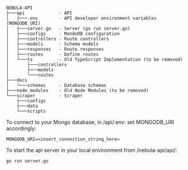 ```
NEBULA-API
├───api             - API
│   ├───.env        - API developer environment variables (MONGODB_URI)
│   ├───server.go   - Server (go run server.go)
│   ├───configs     - MondoDB configuration
│   ├───controllers - Route controllers
│   ├───models      - Schema models
│   ├───responses   - Route responses
│   ├───routes      - Define routes
│   └───ts          - Old TypeScript Implementation (to be removed)
│       ├───controllers
│       ├───models
│       └───routes
├───docs
│   └───schemas     - Database schemas
├───node_modules    - Old Node Modules (to be removed)
└───scraper         - Scraper
    ├───configs
    ├───data
    └───scripts
```

To connect to your Mongo database, in /api/.env: set MONGODB_URI accordingly:
```
MONGODB_URI=<insert_connection_string_here>
```

To start the api server in your local environment from /nebula-api/api/:
```
go run server.go
```
